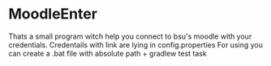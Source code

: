 # MoodleEnter
Thats a small program witch help you connect to bsu's moodle with your credentials.
Credentails with link are lying in config.properties
For using you can create a .bat file with absolute path + gradlew test task 
